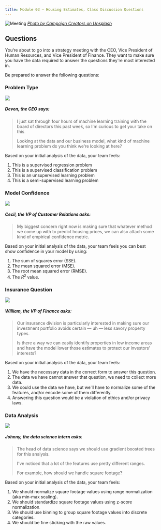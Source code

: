 ```yaml
---
title: Module 03 — Housing Estimates, Class Discussion Questions
---
```


![Meeting]({{URLROOT}}/shared/img/meeting.jpg)
*[Photo by Campaign Creators on Unsplash](https://unsplash.com/photos/gMsnXqILjp4)*

## Questions
You're about to go into a strategy meeting with the CEO, Vice President of Human Resources, and Vice President of Finance. They want to make sure you have the data required to answer the questions they're most interested in.

Be prepared to answer the following questions:

### Problem Type

<div class="dialogue">
	<img src="{{URLROOT}}/shared/img/devon.jpg">
	<h5>Devon, the CEO says:</h5>
	<blockquote><p>I just sat through four hours of machine learning training with the board of directors this past week, so I'm curious to get your take on this.</p> 
	<p>Looking at the data and our business model, what kind of machine learning problem do you think we're looking at here?</p></blockquote>
</div>

Based on your initial analysis of the data, your team feels:

1. This is a supervised regression problem
2. This is a supervised classification problem
3. This is an unsupervised learning problem
4. This is a semi-supervised learning problem

### Model Confidence

<div class="dialogue">
	<img src="{{URLROOT}}/shared/img/cecil.jpg">
	<h5>Cecil, the VP of Customer Relations asks:</h5>
	<blockquote><p>My biggest concern right now is making sure that whatever method we come up with to predict housing prices, we can also attach some kind of empirical confidence metric.</p></blockquote>
</div>

Based on your initial analysis of the data, your team feels you can best show confidence in your model by using:

1. The sum of squares error (SSE).
2. The mean squared error (MSE).
3. The root mean squared error (RMSE).
4. The $R^2$ value.

### Insurance Question

<div class="dialogue">
	<img src="{{URLROOT}}/shared/img/william.jpg">
	<h5>William, the VP of Finance asks:</h5>
	<blockquote><p>Our insurance division is particularly interested in making sure our investment portfolio avoids certain — uh — less savory property types.</p><p>Is there a way we can easily identify properties in low income areas and have the model lower those estimates to protect our investors' interests?</p></blockquote>
</div>

Based on your initial analysis of the data, your team feels:

1. We have the necessary data in the correct form to answer this question.
2. The data we have cannot answer that question, we need to collect more data.
3. We could use the data we have, but we'll have to normalize some of the features, and/or encode some of them differently.
4. Answering this question would be a violation of ethics and/or privacy laws.


### Data Analysis

<div class="dialogue">
	<img src="{{URLROOT}}/shared/img/johnny.jpg">
	<h5>Johnny, the data science intern asks:</h5>
	<blockquote><p>The head of data science says we should use gradient boosted trees for this analysis.</p><p>I've noticed that a lot of the features use pretty different ranges.</p>
	<p>For example, how should we handle square footage?</p></blockquote>
</div>

Based on your initial analysis of the data, your team feels:

1. We should normalize square footage values using range normalization (aka min-max scaling).
2. We should standardize square footage values using z-score normalization.
3. We should use binning to group square footage values into discrete categories.
4. We should be fine sticking with the raw values.


[^1]: [CEO photo by Oz Seyrek on Unsplash ](https://unsplash.com/photos/-Ir03_pgpMU)

[^2]: [VP of Customer Support photo by Christina @ wocintechchat.com](https://unsplash.com/photos/SJvDxw0azqw)

[^3]: [VP of Finance photo by steffen Wienberg on Unsplash](https://unsplash.com/photos/ml-pxK0Ovmw)

[^4]: [Data Science Intern photo by Fábio Lucas on Unsplash](https://unsplash.com/photos/iczrMDNuvzkml-pxK0Ovmw)